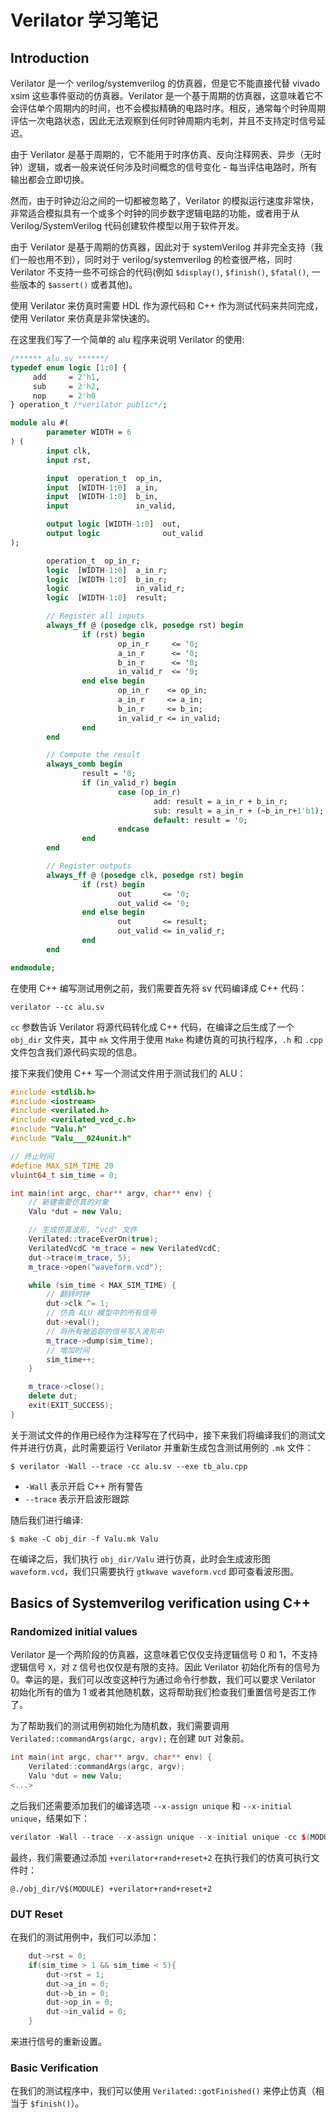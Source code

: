 # Verilator 学习笔记

## Introduction

Verilator 是一个 verilog/systemverilog 的仿真器，但是它不能直接代替 vivado xsim 这些事件驱动的仿真器。Verilator 是一个基于周期的仿真器，这意味着它不会评估单个周期内的时间，也不会模拟精确的电路时序。相反，通常每个时钟周期评估一次电路状态，因此无法观察到任何时钟周期内毛刺，并且不支持定时信号延迟。

由于 Verilator 是基于周期的，它不能用于时序仿真、反向注释网表、异步（无时钟）逻辑，或者一般来说任何涉及时间概念的信号变化 - 每当评估电路时，所有输出都会立即切换。

然而，由于时钟边沿之间的一切都被忽略了，Verilator 的模拟运行速度非常快，非常适合模拟具有一个或多个时钟的同步数字逻辑电路的功能，或者用于从 Verilog/SystemVerilog 代码创建软件模型以用于软件开发。

由于 Verilator 是基于周期的仿真器，因此对于 systemVerilog 并非完全支持（我们一般也用不到），同时对于 verilog/systemverilog 的检查很严格，同时 Verilator 不支持一些不可综合的代码(例如 `$display()`, `$finish()`, `$fatal()`, 一些版本的 `$assert()` 或者其他)。

使用 Verilator 来仿真时需要 HDL 作为源代码和 C++ 作为测试代码来共同完成，使用 Verilator 来仿真是非常快速的。

在这里我们写了一个简单的 alu 程序来说明 Verilator 的使用:

```systemverilog
/****** alu.sv ******/
typedef enum logic [1:0] {
     add     = 2'h1,
     sub     = 2'h2,
     nop     = 2'h0
} operation_t /*verilator public*/;

module alu #(
        parameter WIDTH = 6
) (
        input clk,
        input rst,

        input  operation_t  op_in,
        input  [WIDTH-1:0]  a_in,
        input  [WIDTH-1:0]  b_in,
        input               in_valid,

        output logic [WIDTH-1:0]  out,
        output logic              out_valid
);

        operation_t  op_in_r;
        logic  [WIDTH-1:0]  a_in_r;
        logic  [WIDTH-1:0]  b_in_r;
        logic               in_valid_r;
        logic  [WIDTH-1:0]  result;

        // Register all inputs
        always_ff @ (posedge clk, posedge rst) begin
                if (rst) begin
                        op_in_r     <= '0;
                        a_in_r      <= '0;
                        b_in_r      <= '0;
                        in_valid_r  <= '0;
                end else begin
                        op_in_r    <= op_in;
                        a_in_r     <= a_in;
                        b_in_r     <= b_in;
                        in_valid_r <= in_valid;
                end
        end

        // Compute the result
        always_comb begin
                result = '0;
                if (in_valid_r) begin
                        case (op_in_r)
                                add: result = a_in_r + b_in_r;
                                sub: result = a_in_r + (~b_in_r+1'b1);
                                default: result = '0;
                        endcase
                end
        end

        // Register outputs
        always_ff @ (posedge clk, posedge rst) begin
                if (rst) begin
                        out       <= '0;
                        out_valid <= '0;
                end else begin
                        out       <= result;
                        out_valid <= in_valid_r;
                end
        end

endmodule;
```

在使用 C++ 编写测试用例之前，我们需要首先将 sv 代码编译成 C++ 代码：

```shell
verilator --cc alu.sv
```

`cc` 参数告诉 Verilator 将源代码转化成 C++ 代码，在编译之后生成了一个 `obj_dir` 文件夹，其中 `mk` 文件用于使用 `Make` 构建仿真的可执行程序，`.h` 和 `.cpp` 文件包含我们源代码实现的信息。

接下来我们使用 C++ 写一个测试文件用于测试我们的 ALU：

```c++
#include <stdlib.h>
#include <iostream>
#include <verilated.h>
#include <verilated_vcd_c.h>
#include "Valu.h"
#include "Valu___024unit.h"

// 终止时间
#define MAX_SIM_TIME 20
vluint64_t sim_time = 0;

int main(int argc, char** argv, char** env) {
    // 新建需要仿真的对象
    Valu *dut = new Valu;

    // 生成仿真波形, "vcd" 文件
    Verilated::traceEverOn(true);
    VerilatedVcdC *m_trace = new VerilatedVcdC;
    dut->trace(m_trace, 5);
    m_trace->open("waveform.vcd");

    while (sim_time < MAX_SIM_TIME) {
        // 翻转时钟
        dut->clk ^= 1;
        // 仿真 ALU 模型中的所有信号
        dut->eval();
        // 将所有被追踪的信号写入波形中
        m_trace->dump(sim_time);
        // 增加时间
        sim_time++;
    }

    m_trace->close();
    delete dut;
    exit(EXIT_SUCCESS);
}
```

关于测试文件的作用已经作为注释写在了代码中，接下来我们将编译我们的测试文件并进行仿真，此时需要运行 Verilator 并重新生成包含测试用例的 `.mk` 文件：

```shell
$ verilator -Wall --trace -cc alu.sv --exe tb_alu.cpp
```

- `-Wall` 表示开启 C++ 所有警告
- `--trace` 表示开启波形跟踪

随后我们进行编译:

```shell
$ make -C obj_dir -f Valu.mk Valu
```

在编译之后，我们执行 `obj_dir/Valu` 进行仿真，此时会生成波形图 `waveform.vcd`，我们只需要执行 `gtkwave waveform.vcd` 即可查看波形图。

## Basics of Systemverilog verification using C++

### Randomized initial values

Verilator 是一个两阶段的仿真器，这意味着它仅仅支持逻辑信号 0 和 1，不支持逻辑信号 `X`，对 `Z` 信号也仅仅是有限的支持。因此 Verilator 初始化所有的信号为 0。幸运的是，我们可以改变这种行为通过命令行参数，我们可以要求 Verilator 初始化所有的值为 1 或者其他随机数，这将帮助我们检查我们重置信号是否工作了。

为了帮助我们的测试用例初始化为随机数，我们需要调用 `Verilated::commandArgs(argc, argv);` 在创建 `DUT` 对象前。

```c++
int main(int argc, char** argv, char** env) {
    Verilated::commandArgs(argc, argv);
    Valu *dut = new Valu;
<...>
```

之后我们还需要添加我们的编译选项 `--x-assign unique` 和 `--x-initial unique`，结果如下：

```c++
verilator -Wall --trace --x-assign unique --x-initial unique -cc $(MODULE).sv --exe tb_$(MODULE).cpp
```

最终，我们需要通过添加 `+verilator+rand+reset+2` 在执行我们的仿真可执行文件时：

```shell
@./obj_dir/V$(MODULE) +verilator+rand+reset+2
```

### DUT Reset

在我们的测试用例中，我们可以添加：

```c++
    dut->rst = 0;
    if(sim_time > 1 && sim_time < 5){
        dut->rst = 1;
        dut->a_in = 0;
        dut->b_in = 0;
        dut->op_in = 0;
        dut->in_valid = 0;
    }
```

来进行信号的重新设置。

### Basic Verification

在我们的测试程序中，我们可以使用 `Verilated::gotFinished()` 来停止仿真（相当于 `$finish()`）。
